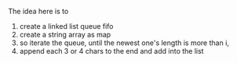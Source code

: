 The idea here is to


1. create a linked list queue fifo
2. create a string array as map
3. so iterate the queue, until the newest one's length is more than i,
4. append each 3 or 4 chars to the end and add into the list

```



```

